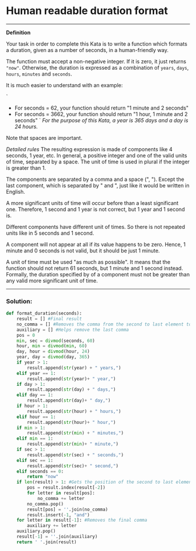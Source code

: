 # Human readable duration format

---

**Definition**

Your task in order to complete this Kata is to write a function which formats a
duration, given as a number of seconds, in a human-friendly way.

The function must accept a non-negative integer. If it is zero, it just returns
`"now"`. Otherwise, the duration is expressed as a combination of `years`,
`days`, `hours`, `minutes` and `seconds`.

It is much easier to understand with an example:

`
* For seconds = 62, your function should return 
    "1 minute and 2 seconds"
* For seconds = 3662, your function should return
    "1 hour, 1 minute and 2 seconds"
`
*For the purpose of this Kata, a year is 365 days and a day is 24 hours.*

Note that spaces are important.

*Detailed rules*
The resulting expression is made of components like 4 seconds, 1 year, etc. In
general, a positive integer and one of the valid units of time, separated by a
space. The unit of time is used in plural if the integer is greater than 1.

The components are separated by a comma and a space (", "). Except the last
component, which is separated by " and ", just like it would be written in
English.

A more significant units of time will occur before than a least significant
one. Therefore, 1 second and 1 year is not correct, but 1 year and 1 second is.

Different components have different unit of times. So there is not repeated units like in 5 seconds and 1 second.

A component will not appear at all if its value happens to be zero. Hence, 1
minute and 0 seconds is not valid, but it should be just 1 minute.

A unit of time must be used "as much as possible". It means that the function
should not return 61 seconds, but 1 minute and 1 second instead. Formally, the
duration specified by of a component must not be greater than any valid more
significant unit of time.

---

### Solution:

```python
def format_duration(seconds):
    result = [] #Final result
    no_comma = [] #Removes the comma from the second to last element to add "and" after it
    auxiliary = [] #Helps remove the last comma
    pos = 0
    min, sec = divmod(seconds, 60)
    hour, min = divmod(min, 60)
    day, hour = divmod(hour, 24)
    year, day = divmod(day, 365)
    if year > 1:
        result.append(str(year) + " years,")
    elif year == 1:
        result.append(str(year)+ " year,")
    if day > 1:
        result.append(str(day) + " days,")
    elif day == 1:
        result.append(str(day)+ " day,")
    if hour > 1:
        result.append(str(hour) + " hours,")
    elif hour == 1:
        result.append(str(hour)+ " hour,")
    if min > 1:
        result.append(str(min) + " minutes,")
    elif min == 1:
        result.append(str(min)+ " minute,")
    if sec > 1:
        result.append(str(sec) + " seconds,")
    elif sec == 1:
        result.append(str(sec)+ " second,")
    elif seconds == 0:
        return "now"
    if len(result) > 1: #Gets the position of the second to last element and removes the comma
        pos = result.index(result[-2])
        for letter in result[pos]:
            no_comma += letter
        no_comma.pop()
        result[pos] = ''.join(no_comma)
        result.insert(-1, "and")
    for letter in result[-1]: #Removes the final comma
        auxiliary += letter
    auxiliary.pop()
    result[-1] = ''.join(auxiliary)
    return ' '.join(result)
```
